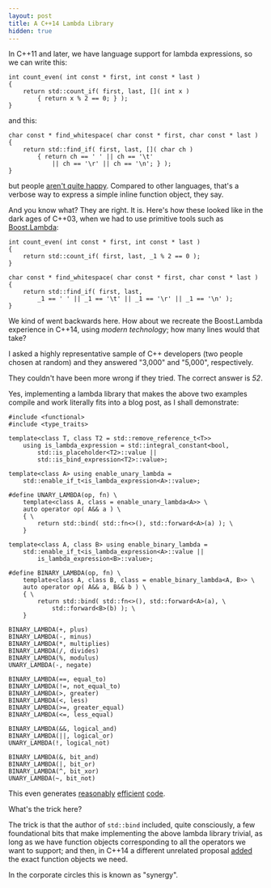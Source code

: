 ```yaml
---
layout: post
title: A C++14 Lambda Library
hidden: true
---
```


In C++11 and later, we have language support for lambda expressions,
so we can write this:

```
int count_even( int const * first, int const * last )
{
    return std::count_if( first, last, []( int x )
        { return x % 2 == 0; } );
}
```

and this:

```
char const * find_whitespace( char const * first, char const * last )
{
    return std::find_if( first, last, []( char ch )
        { return ch == ' ' || ch == '\t'
            || ch == '\r' || ch == '\n'; } );
}
```

but people
[aren't quite happy](https://brevzin.github.io/c++/2020/06/18/lambda-lambda-lambda/).
Compared to other languages, that's a verbose way to express a simple inline
function object, they say.

And you know what? They are right. It is. Here's how these looked like
in the dark ages of C++03, when we had to use primitive tools such as
[Boost.Lambda](https://boost.org/libs/lambda):

```
int count_even( int const * first, int const * last )
{
    return std::count_if( first, last, _1 % 2 == 0 );
}

char const * find_whitespace( char const * first, char const * last )
{
    return std::find_if( first, last,
        _1 == ' ' || _1 == '\t' || _1 == '\r' || _1 == '\n' );
}
```

We kind of went backwards here. How about we recreate the Boost.Lambda
experience in C++14, using _modern technology_; how many lines would
that take?

I asked a highly representative sample of C++ developers (two people
chosen at random) and they answered "3,000" and "5,000", respectively.

They couldn't have been more wrong if they tried. The correct answer is *52*.

Yes, implementing a lambda library that makes the above two examples
compile and work literally fits into a blog post, as I shall demonstrate:

```
#include <functional>
#include <type_traits>

template<class T, class T2 = std::remove_reference_t<T>>
    using is_lambda_expression = std::integral_constant<bool,
        std::is_placeholder<T2>::value ||
        std::is_bind_expression<T2>::value>;

template<class A> using enable_unary_lambda =
    std::enable_if_t<is_lambda_expression<A>::value>;

#define UNARY_LAMBDA(op, fn) \
    template<class A, class = enable_unary_lambda<A>> \
    auto operator op( A&& a ) \
    { \
        return std::bind( std::fn<>(), std::forward<A>(a) ); \
    }

template<class A, class B> using enable_binary_lambda =
    std::enable_if_t<is_lambda_expression<A>::value ||
        is_lambda_expression<B>::value>;

#define BINARY_LAMBDA(op, fn) \
    template<class A, class B, class = enable_binary_lambda<A, B>> \
    auto operator op( A&& a, B&& b ) \
    { \
        return std::bind( std::fn<>(), std::forward<A>(a), \
            std::forward<B>(b) ); \
    }

BINARY_LAMBDA(+, plus)
BINARY_LAMBDA(-, minus)
BINARY_LAMBDA(*, multiplies)
BINARY_LAMBDA(/, divides)
BINARY_LAMBDA(%, modulus)
UNARY_LAMBDA(-, negate)

BINARY_LAMBDA(==, equal_to)
BINARY_LAMBDA(!=, not_equal_to)
BINARY_LAMBDA(>, greater)
BINARY_LAMBDA(<, less)
BINARY_LAMBDA(>=, greater_equal)
BINARY_LAMBDA(<=, less_equal)

BINARY_LAMBDA(&&, logical_and)
BINARY_LAMBDA(||, logical_or)
UNARY_LAMBDA(!, logical_not)

BINARY_LAMBDA(&, bit_and)
BINARY_LAMBDA(|, bit_or)
BINARY_LAMBDA(^, bit_xor)
UNARY_LAMBDA(~, bit_not)
```

This even generates [reasonably](https://godbolt.org/z/jj1fb3)
[efficient](https://godbolt.org/z/xcEEx7) [code](https://godbolt.org/z/s1qT94).

What's the trick here?

The trick is that the author of `std::bind` included, quite consciously,
a few foundational bits that make implementing the above lambda library
trivial, as long as we have function objects corresponding to all the
operators we want to support; and then, in C++14 a different unrelated proposal
[added](http://www.open-std.org/jtc1/sc22/wg21/docs/papers/2012/n3421.htm)
the exact function objects we need.

In the corporate circles this is known as "synergy".
